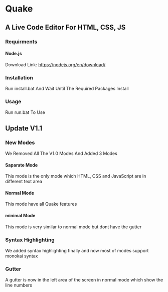# Quake
## A Live Code Editor For HTML, CSS, JS

### Requirments
#### Node.js
Download Link:
https://nodejs.org/en/download/
### Installation
Run install.bat And Wait Until The Required Packages Install
### Usage
Run run.bat To Use

## Update V1.1
### New Modes
We Removed All The V1.0 Modes And Added 3 Modes
#### Saparate Mode
This mode is the only mode which HTML, CSS and JavaScript are in different text area
#### Normal Mode
This mode have all Quake features
#### minimal Mode
This mode is very similar to normal mode but dont have the gutter 
### Syntax Highlighting
We added syntax highlighting finally and now most of modes support monokai syntax
### Gutter
A gutter is now in the left area of the screen in normal mode which show the line numbers
